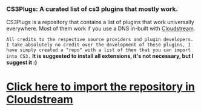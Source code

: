 ### CS3Plugs: A curated list of cs3 plugins that mostly work.
CS3Plugs is a repository that contains a list of plugins that work universally everywhere. Most of them work if you use a DNS in-built with [Cloudstream](https://github.com/recloudstream/cloudstream). 

```All credits to the respective source providers and plugin developers. I take absolutely no credit over the development of these plugins, I have simply created a "repo" with a list of them that you can import into CS3.```
**It is suggested to install all extensions, it's not necessary, but I suggest it :)**

# [Click here to import the repository in Cloudstream](https://cloudstreamrepo://raw.githubusercontent.com/justsimplyleon/cs3plugs/refs/heads/main/repo.json)
